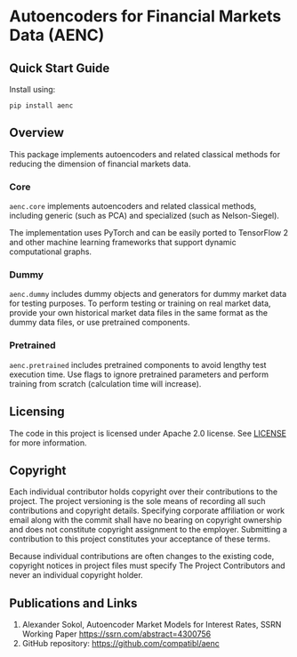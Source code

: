 # Autoencoders for Financial Markets Data (AENC)

## Quick Start Guide

Install using:

```shell
pip install aenc
```

## Overview

This package implements autoencoders and related classical methods
for reducing the dimension of financial markets data.

### Core

`aenc.core` implements autoencoders and related
classical methods, including generic (such as PCA) and specialized
(such as Nelson-Siegel).

The implementation uses PyTorch and can be easily ported to TensorFlow 2
and other machine learning frameworks that support dynamic computational
graphs.


### Dummy

`aenc.dummy` includes dummy objects and generators for dummy market
data for testing purposes. To perform testing or training on real
market data, provide your own historical market data files in the same
format as the dummy data files, or use pretrained components.

### Pretrained

`aenc.pretrained` includes pretrained components to avoid lengthy
test execution time. Use flags to ignore pretrained parameters
and perform training from scratch (calculation time will increase).

## Licensing

The code in this project is licensed under Apache 2.0 license.
See [LICENSE](https://www.apache.org/licenses/LICENSE-2.0.html) for more information.

## Copyright

Each individual contributor holds copyright over their contributions to the
project. The project versioning is the sole means of recording all such
contributions and copyright details. Specifying corporate affiliation or
work email along with the commit shall have no bearing on copyright ownership
and does not constitute copyright assignment to the employer. Submitting a
contribution to this project constitutes your acceptance of these terms.

Because individual contributions are often changes to the existing code,
copyright notices in project files must specify The Project Contributors and
never an individual copyright holder.

## Publications and Links

1. Alexander Sokol, Autoencoder Market Models for Interest Rates, SSRN Working Paper https://ssrn.com/abstract=4300756
2. GitHub repository: https://github.com/compatibl/aenc
